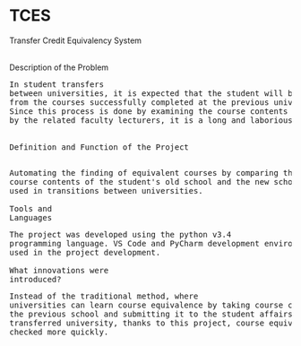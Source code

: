 # TCES
Transfer Credit Equivalency System


<br />Description of the Problem
   <br /><pre>In student transfers between universities, it is expected that the student will be exempt from the courses successfully completed at the previous university. Since this process is done by examining the course contents one by one by the related faculty lecturers, it is a long and laborious process.
<br />
<br />Definition and Function of the Project
   <br /><pre>Automating the finding of equivalent courses by comparing the course contents of the student's old school and the new school to be used in transitions between universities.
<br />
<br />Tools and Languages
   <br /><pre>The project was developed using the python v3.4 programming language. VS Code and PyCharm development environments were used in the project development.
<br />
<br />What innovations were introduced?
    <br /><pre>Instead of the traditional method, where universities can learn course equivalence by taking course content from the previous school and submitting it to the student affairs of the transferred university, thanks to this project, course equivalence is checked more quickly.
